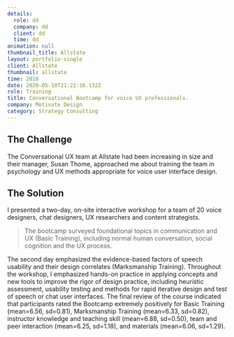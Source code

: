 ```yaml
---
details:
  role: dd
  company: dd
  client: dd
  time: dd
animation: null
thumbnail_title: Allstate
layout: portfolio-single
client: Allstate
thumbnail: allstate
time: 2018
date: 2020-05-18T21:22:16.132Z
role: Training
title: Conversational Bootcamp for voice UX professionals.
company: Motivate Design
category: Strategy Consulting
---
```

## The Challenge

The Conversational UX team at Allstate had been increasing in size and their manager, Susan Thome, approached me about training the team in psychology and UX methods appropriate for voice user interface design.

## The Solution

I presented a two-day, on-site interactive workshop for a team of 20 voice designers, chat designers, UX researchers and content strategists.

> The bootcamp surveyed foundational topics in communication and UX (Basic Training), including normal human conversation, social cognition and the UX process.

The second day emphasized the evidence-based factors of speech usability and their design correlates (Marksmanship Training). Throughout the workshop, I emphasized hands-on practice in applying concepts and new tools to improve the rigor of design practice, including heuristic assessment, usability testing and methods for rapid iterative design and test of speech or chat user interfaces. The final review of the course indicated that participants rated the Bootcamp extremely positively for Basic Training (mean=6.56, sd=0.81), Marksmanship Training (mean=6.33, sd=0.82), instructor knowledge and teaching skill (mean=6.88, sd=0.50), team and peer interaction (mean=6.25, sd=1.18), and materials (mean=6.06, sd=1.29).